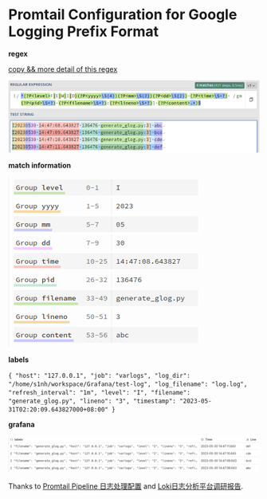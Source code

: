 # Promtail Configuration for Google Logging Prefix Format

**regex** 

[copy && more detail of this regex](https://regex101.com/r/dFcVGX/1)

![](assets/regex.png)

**match information**

![](assets/match-information.png)

**labels**

`
{
  "host": "127.0.0.1",
  "job": "varlogs",
  "log_dir": "/home/s1nh/workspace/Grafana/test-log",
  "log_filename": "log.log",
  "refresh_interval": "1m",
  "level": "I",
  "filename": "generate_glog.py",
  "lineno": "3",
  "timestamp": "2023-05-31T02:20:09.643827000+08:00"
}
`

**grafana**

![](assets/grafana.png)

Thanks to 
[Promtail Pipeline 日志处理配置](https://mp.weixin.qq.com/s?__biz=MzU4MjQ0MTU4Ng==&mid=2247492144&idx=1&sn=a1cc13a6423fe50173856bfc898e8d77&chksm=fdbaed2dcacd643b0d3e5a8ff66053f3872077faf1c2a0624b9ea5db0eca82a6ff75034080fe&cur_album_id=1837018771652149250&scene=190#rd) 
and
[Loki日志分析平台调研报告](https://cookie1loki2search.netlify.app/).
